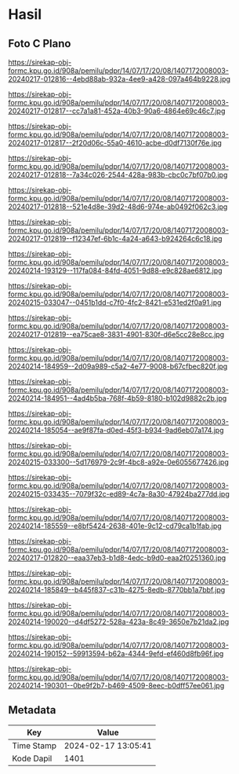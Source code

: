 # Hasil

## Foto C Plano

https://sirekap-obj-formc.kpu.go.id/908a/pemilu/pdpr/14/07/17/20/08/1407172008003-20240217-012816--4ebd88ab-932a-4ee9-a428-097a464b9228.jpg

https://sirekap-obj-formc.kpu.go.id/908a/pemilu/pdpr/14/07/17/20/08/1407172008003-20240217-012817--cc7a1a81-452a-40b3-90a6-4864e69c46c7.jpg

https://sirekap-obj-formc.kpu.go.id/908a/pemilu/pdpr/14/07/17/20/08/1407172008003-20240217-012817--2f20d06c-55a0-4610-acbe-d0df7130f76e.jpg

https://sirekap-obj-formc.kpu.go.id/908a/pemilu/pdpr/14/07/17/20/08/1407172008003-20240217-012818--7a34c026-2544-428a-983b-cbc0c7bf07b0.jpg

https://sirekap-obj-formc.kpu.go.id/908a/pemilu/pdpr/14/07/17/20/08/1407172008003-20240217-012818--521e4d8e-39d2-48d6-974e-ab0492f062c3.jpg

https://sirekap-obj-formc.kpu.go.id/908a/pemilu/pdpr/14/07/17/20/08/1407172008003-20240217-012819--f12347ef-6b1c-4a24-a643-b924264c6c18.jpg

https://sirekap-obj-formc.kpu.go.id/908a/pemilu/pdpr/14/07/17/20/08/1407172008003-20240214-193129--117fa084-84fd-4051-9d88-e9c828ae6812.jpg

https://sirekap-obj-formc.kpu.go.id/908a/pemilu/pdpr/14/07/17/20/08/1407172008003-20240215-033047--0451b1dd-c7f0-4fc2-8421-e531ed2f0a91.jpg

https://sirekap-obj-formc.kpu.go.id/908a/pemilu/pdpr/14/07/17/20/08/1407172008003-20240217-012819--ea75cae8-3831-4901-830f-d6e5cc28e8cc.jpg

https://sirekap-obj-formc.kpu.go.id/908a/pemilu/pdpr/14/07/17/20/08/1407172008003-20240214-184959--2d09a989-c5a2-4e77-9008-b67cfbec820f.jpg

https://sirekap-obj-formc.kpu.go.id/908a/pemilu/pdpr/14/07/17/20/08/1407172008003-20240214-184951--4ad4b5ba-768f-4b59-8180-b102d9882c2b.jpg

https://sirekap-obj-formc.kpu.go.id/908a/pemilu/pdpr/14/07/17/20/08/1407172008003-20240214-185054--ae9f87fa-d0ed-45f3-b934-9ad6eb07a174.jpg

https://sirekap-obj-formc.kpu.go.id/908a/pemilu/pdpr/14/07/17/20/08/1407172008003-20240215-033300--5d176979-2c9f-4bc8-a92e-0e6055677426.jpg

https://sirekap-obj-formc.kpu.go.id/908a/pemilu/pdpr/14/07/17/20/08/1407172008003-20240215-033435--7079f32c-ed89-4c7a-8a30-47924ba277dd.jpg

https://sirekap-obj-formc.kpu.go.id/908a/pemilu/pdpr/14/07/17/20/08/1407172008003-20240214-185559--e8bf5424-2638-401e-9c12-cd79ca1b1fab.jpg

https://sirekap-obj-formc.kpu.go.id/908a/pemilu/pdpr/14/07/17/20/08/1407172008003-20240217-012820--eaa37eb3-b1d8-4edc-b9d0-eaa2f0251360.jpg

https://sirekap-obj-formc.kpu.go.id/908a/pemilu/pdpr/14/07/17/20/08/1407172008003-20240214-185849--b445f837-c31b-4275-8edb-8770bb1a7bbf.jpg

https://sirekap-obj-formc.kpu.go.id/908a/pemilu/pdpr/14/07/17/20/08/1407172008003-20240214-190020--d4df5272-528a-423a-8c49-3650e7b21da2.jpg

https://sirekap-obj-formc.kpu.go.id/908a/pemilu/pdpr/14/07/17/20/08/1407172008003-20240214-190152--59913594-b62a-4344-9efd-ef460d8fb96f.jpg

https://sirekap-obj-formc.kpu.go.id/908a/pemilu/pdpr/14/07/17/20/08/1407172008003-20240214-190301--0be9f2b7-b469-4509-8eec-b0dff57ee061.jpg


## Metadata

| Key        | Value               |
| ---------- | ------------------- |
| Time Stamp | 2024-02-17 13:05:41 |
| Kode Dapil | 1401                |



